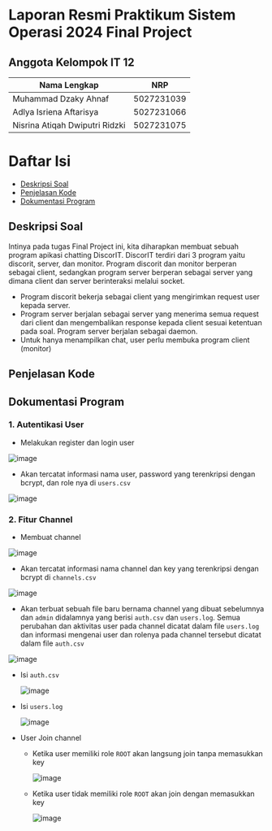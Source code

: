 # Laporan Resmi Praktikum Sistem Operasi 2024 Final Project

## Anggota Kelompok IT 12
| Nama Lengkap          | NRP        |
| --------------------- | ---------- |
| Muhammad Dzaky Ahnaf  | 5027231039 |
| Adlya Isriena Aftarisya  | 5027231066 |
| Nisrina Atiqah Dwiputri Ridzki  | 5027231075 |

# Daftar Isi
- [Deskripsi Soal](#deskripsi-soal)
- [Penjelasan Kode](#penjelasan-kode)
- [Dokumentasi Program](#dokumentasi-program) 

## Deskripsi Soal
Intinya pada tugas Final Project ini, kita diharapkan membuat sebuah program apikasi chatting DiscorIT. DiscorIT terdiri dari 3 program yaitu discorit, server, dan monitor. Program discorit dan monitor berperan sebagai client, sedangkan program server berperan sebagai server yang dimana client dan server berinteraksi melalui socket.
- Program discorit bekerja sebagai client yang mengirimkan request user kepada server.
- Program server berjalan sebagai server yang menerima semua request dari client dan mengembalikan response kepada client sesuai ketentuan pada soal. Program server berjalan sebagai daemon.
- Untuk hanya menampilkan chat, user perlu membuka program client (monitor)

## Penjelasan Kode
## Dokumentasi Program
### 1. Autentikasi User
- Melakukan register dan login user

![image](https://github.com/DzakyAhnaf/Sisop-FP-2024-MH-IT12/assets/110287409/055b8439-17ea-48da-9beb-f5e19ed5b668)

- Akan tercatat informasi nama user, password yang terenkripsi dengan bcrypt, dan role nya di ```users.csv```

![image](https://github.com/DzakyAhnaf/Sisop-FP-2024-MH-IT12/assets/110287409/a08a33d3-bf81-449f-8c41-232458da8f63)


### 2. Fitur Channel
- Membuat channel

![image](https://github.com/DzakyAhnaf/Sisop-FP-2024-MH-IT12/assets/110287409/81032d2e-9dc9-418f-8a0d-fd1bcdcb0aaa)

- Akan tercatat informasi nama channel dan key yang terenkripsi dengan bcrypt di ```channels.csv```

![image](https://github.com/DzakyAhnaf/Sisop-FP-2024-MH-IT12/assets/110287409/93da0491-52e2-4df7-9456-599dc45720f9)

- Akan terbuat sebuah file baru bernama channel yang dibuat sebelumnya dan ```admin``` didalamnya yang berisi ```auth.csv``` dan ```users.log```. Semua perubahan dan aktivitas user pada channel dicatat dalam file ```users.log``` dan informasi mengenai user dan rolenya pada channel tersebut dicatat dalam file ```auth.csv```

![image](https://github.com/DzakyAhnaf/Sisop-FP-2024-MH-IT12/assets/110287409/33ffdc4f-c4d4-4841-8fce-6ecd6e9119c6)

  - Isi ```auth.csv```
    
    ![image](https://github.com/DzakyAhnaf/Sisop-FP-2024-MH-IT12/assets/110287409/9b3d3f29-398e-49f6-8b98-ea731429b75e)

  - Isi ```users.log```
    
    ![image](https://github.com/DzakyAhnaf/Sisop-FP-2024-MH-IT12/assets/110287409/dda82a49-5c53-4135-bbe2-5ebca2e73a56)

- User Join channel
  - Ketika user memiliki role ```ROOT``` akan langsung join tanpa memasukkan key
    
    ![image](https://github.com/DzakyAhnaf/Sisop-FP-2024-MH-IT12/assets/110287409/ef314744-3b30-4c7e-b339-54867b50579d)
    
  - Ketika user tidak memiliki role ```ROOT``` akan join dengan memasukkan key
    
    ![image](https://github.com/DzakyAhnaf/Sisop-FP-2024-MH-IT12/assets/110287409/cda4c5c0-5297-40a1-bee7-99d6fdf39ddd)

